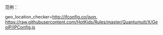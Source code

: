 范例：

geo_location_checker=http://ifconfig.co/json, https://raw.githubusercontent.com/HotKids/Rules/master/Quantumult/X/GeoIP/IPConfig.js
